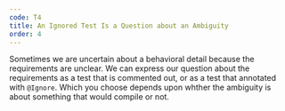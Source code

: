 ```yaml
---
code: T4
title: An Ignored Test Is a Question about an Ambiguity
order: 4
---
```

Sometimes we are uncertain about a behavioral detail because the requirements are unclear.
We can express our question about the requirements as a test that is commented out, or as a test that annotated with `@Ignore`.
Which you choose depends upon whther the ambiguity is about something that would compile or not.
